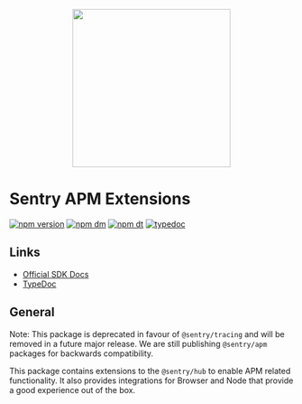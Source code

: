 <p align="center">
  <a href="https://sentry.io" target="_blank" align="center">
    <img src="https://sentry-brand.storage.googleapis.com/sentry-logo-black.png" width="280">
  </a>
  <br />
</p>

# Sentry APM Extensions

[![npm version](https://img.shields.io/npm/v/@sentry/apm.svg)](https://www.npmjs.com/package/@sentry/apm)
[![npm dm](https://img.shields.io/npm/dm/@sentry/apm.svg)](https://www.npmjs.com/package/@sentry/apm)
[![npm dt](https://img.shields.io/npm/dt/@sentry/apm.svg)](https://www.npmjs.com/package/@sentry/apm)
[![typedoc](https://img.shields.io/badge/docs-typedoc-blue.svg)](http://getsentry.github.io/sentry-javascript/)

## Links

- [Official SDK Docs](https://docs.sentry.io/quickstart/)
- [TypeDoc](http://getsentry.github.io/sentry-javascript/)

## General

Note: This package is deprecated in favour of `@sentry/tracing` and will be removed in a future major release. We are still
publishing `@sentry/apm` packages for backwards compatibility.

This package contains extensions to the `@sentry/hub` to enable APM related functionality. It also provides integrations for Browser and Node that provide a good experience out of the box.
